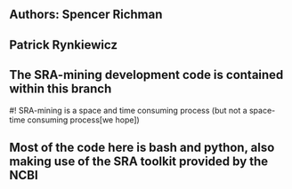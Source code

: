 ## Authors: Spencer Richman
##	    Patrick Rynkiewicz

## The SRA-mining development code is contained within this branch
#! SRA-mining is a space and time consuming process (but not a space-time consuming process[we hope])

## Most of the code here is bash and python, also making use of the SRA toolkit provided by the NCBI 

